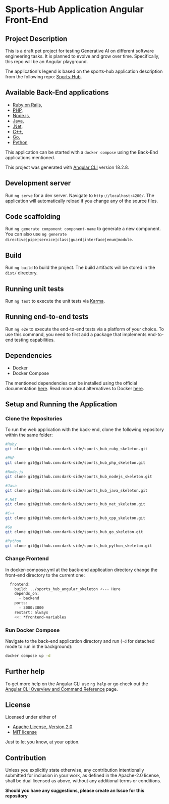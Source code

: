# Sports-Hub Application Angular Front-End

## Project Description

This is a draft pet project for testing Generative AI on different software engineering tasks. It is planned to evolve and grow over time. Specifically, this repo will be an Angular playground.

The application's legend is based on the sports-hub application description from the following repo: [Sports-Hub](https://github.com/dark-side/sports-hub).

## Available Back-End applications
- [Ruby on Rails](https://github.com/dark-side/sports_hub_ruby_skeleton),
- [PHP](https://github.com/dark-side/sports_hub_php_skeleton),
- [Node.js](https://github.com/dark-side/sports_hub_nodejs_skeleton),
- [Java](https://github.com/dark-side/sports_hub_java_skeleton),
- [.Net](https://github.com/dark-side/sports_hub_net_skeleton),
- [C++](https://github.com/dark-side/sports_hub_cpp_skeleton),
- [Go](https://github.com/dark-side/sports_hub_go_skeleton),
- [Python](https://github.com/dark-side/sports_hub_python_skeleton)

This application can be started with a `docker compose` using the Back-End applications mentioned.

This project was generated with [Angular CLI](https://github.com/angular/angular-cli) version 18.2.8.

## Development server

Run `ng serve` for a dev server. Navigate to `http://localhost:4200/`. The application will automatically reload if you change any of the source files.

## Code scaffolding

Run `ng generate component component-name` to generate a new component. You can also use `ng generate directive|pipe|service|class|guard|interface|enum|module`.

## Build

Run `ng build` to build the project. The build artifacts will be stored in the `dist/` directory.

## Running unit tests

Run `ng test` to execute the unit tests via [Karma](https://karma-runner.github.io).

## Running end-to-end tests

Run `ng e2e` to execute the end-to-end tests via a platform of your choice. To use this command, you need to first add a package that implements end-to-end testing capabilities.

## Dependencies

- Docker
- Docker Compose

The mentioned dependencies can be installed using the official documentation [here](https://docs.docker.com/compose/install/).
Read more about alternatives to Docker [here](https://github.com/dark-side/sports_hub_angular_skeleton/blob/main/READMORE_DockerAlternatives.md).

## Setup and Running the Application

### Clone the Repositories

To run the web application with the back-end, clone the following repository within the same folder:

```sh
#Ruby
git clone git@github.com:dark-side/sports_hub_ruby_skeleton.git

#PHP
git clone git@github.com:dark-side/sports_hub_php_skeleton.git

#Node.js
git clone git@github.com:dark-side/sports_hub_nodejs_skeleton.git

#Java
git clone git@github.com:dark-side/sports_hub_java_skeleton.git

#.Net
git clone git@github.com:dark-side/sports_hub_net_skeleton.git

#C++
git clone git@github.com:dark-side/sports_hub_cpp_skeleton.git

#Go
git clone git@github.com:dark-side/sports_hub_go_skeleton.git

#Python
git clone git@github.com:dark-side/sports_hub_python_skeleton.git
```

### Change Frontend

In docker-compose.yml at the back-end application directory change the front-end directory to the current one:

```sh
  frontend:
    build: ../sports_hub_angular_skeleton <--- Here
    depends_on:
      - backend
    ports:
      - 3000:3000
    restart: always
    <<: *frontend-variables
```

### Run Docker Compose

Navigate to the back-end application directory and run (`-d` for detached mode to run in the background):

```sh
docker compose up -d
```


## Further help

To get more help on the Angular CLI use `ng help` or go check out the [Angular CLI Overview and Command Reference](https://angular.dev/tools/cli) page.

## License

Licensed under either of

- [Apache License, Version 2.0](http://www.apache.org/licenses/LICENSE-2.0)
- [MIT license](http://opensource.org/licenses/MIT)

Just to let you know, at your option.

## Contribution
Unless you explicitly state otherwise, any contribution intentionally submitted for inclusion in your work, as defined in the Apache-2.0 license, shall be dual licensed as above, without any additional terms or conditions.

**Should you have any suggestions, please create an Issue for this repository**
